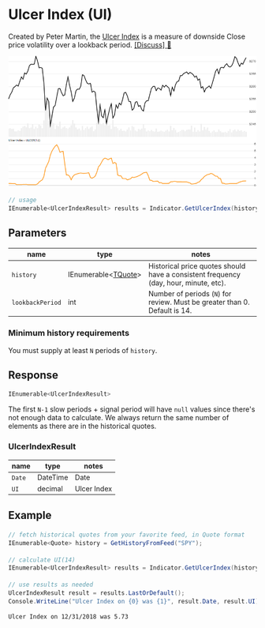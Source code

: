 ﻿# Ulcer Index (UI)

Created by Peter Martin, the [Ulcer Index](https://en.wikipedia.org/wiki/Ulcer_index) is a measure of downside Close price volatility over a lookback period.
[[Discuss] :speech_balloon:](https://github.com/DaveSkender/Stock.Indicators/discussions/232 "Community discussion about this indicator")

![image](chart.png)

```csharp
// usage
IEnumerable<UlcerIndexResult> results = Indicator.GetUlcerIndex(history, lookbackPeriod);  
```

## Parameters

| name | type | notes
| -- |-- |--
| `history` | IEnumerable\<[TQuote](../../docs/GUIDE.md#historical-quotes)\> | Historical price quotes should have a consistent frequency (day, hour, minute, etc).
| `lookbackPeriod` | int | Number of periods (`N`) for review.  Must be greater than 0.  Default is 14.

### Minimum history requirements

You must supply at least `N` periods of `history`.

## Response

```csharp
IEnumerable<UlcerIndexResult>
```

The first `N-1` slow periods + signal period will have `null` values since there's not enough data to calculate.  We always return the same number of elements as there are in the historical quotes.

### UlcerIndexResult

| name | type | notes
| -- |-- |--
| `Date` | DateTime | Date
| `UI` | decimal | Ulcer Index

## Example

```csharp
// fetch historical quotes from your favorite feed, in Quote format
IEnumerable<Quote> history = GetHistoryFromFeed("SPY");

// calculate UI(14)
IEnumerable<UlcerIndexResult> results = Indicator.GetUlcerIndex(history,14);

// use results as needed
UlcerIndexResult result = results.LastOrDefault();
Console.WriteLine("Ulcer Index on {0} was {1}", result.Date, result.UI);
```

```bash
Ulcer Index on 12/31/2018 was 5.73
```
